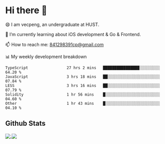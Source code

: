 
# Hi there 👋
😄 I am vecpeng, an undergraduate at HUST.

🌱 I’m currently learning about iOS development & Go & Frontend.

📫 How to reach me: 841298391cp@gmail.com

📊 My weekly development breakdown
<!--START_SECTION:waka-->

```text
TypeScript                 27 hrs 2 mins   ████████████████░░░░░░░░░   64.20 %
JavaScript                 3 hrs 18 mins   ██░░░░░░░░░░░░░░░░░░░░░░░   07.84 %
LESS                       3 hrs 16 mins   ██░░░░░░░░░░░░░░░░░░░░░░░   07.79 %
Solidity                   1 hr 56 mins    █░░░░░░░░░░░░░░░░░░░░░░░░   04.60 %
Other                      1 hr 43 mins    █░░░░░░░░░░░░░░░░░░░░░░░░   04.10 %
```

<!--END_SECTION:waka-->

## Github Stats
<a href="https://github.com/anuraghazra/github-readme-stats">
  <img align="center" src="https://github-readme-stats.vercel.app/api?username=vecpeng&count_private=true&hide=stars" />
</a>
<a href="https://github.com/anuraghazra/convoychat">
  <img align="center" src="https://github-readme-stats.vercel.app/api/top-langs/?username=vecpeng&layout=compact" />
</a>
